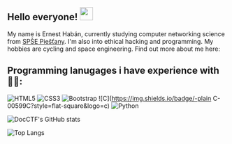 ## Hello everyone! <img src="https://raw.githubusercontent.com/aemmadi/aemmadi/master/wave.gif" width="30px">

My name is Ernest Habán, currently studying computer networking science from [SPŠE Piešťany](https://info-spsepn.edupage.org/). I'm also into ethical hacking and programming. My hobbies are cycling and space engineering.
Find out more about me here:

## Programming lanugages i have experience with 👨‍💻:

![HTML5](https://img.shields.io/badge/-HTML5-E34F26?style=flat-square&logo=html5&logoColor=white)
![CSS3](https://img.shields.io/badge/-CSS3-1572B6?style=flat-square&logo=css3)
![Bootstrap](https://img.shields.io/badge/-Bootstrap-563D7C?style=flat-square&logo=bootstrap)
![C](https://img.shields.io/badge/-plain C-00599C?style=flat-square&logo=c)
![Python](https://img.shields.io/badge/-Python-black?style=flat-square&logo=Python)

![DocCTF's GitHub stats](https://github-readme-stats.vercel.app/api?username=DocCTF)

![Top Langs](https://github-readme-stats.vercel.app/api/top-langs/?username=DocCTF=TeX&layout=compact)


